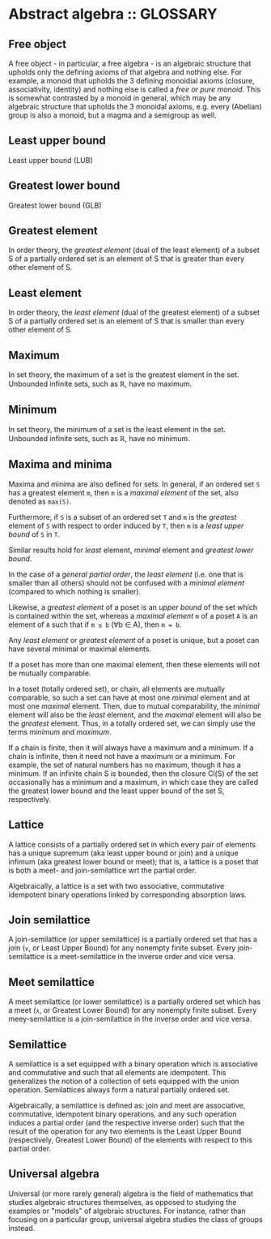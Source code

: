 # Abstract algebra :: GLOSSARY

## Free object
A free object - in particular, a free algebra - is an algebraic structure that upholds only the defining axioms of that algebra and nothing else. For example, a monoid that upholds the 3 defining monoidial axioms (closure, associativity, identity) and nothing else is called a *free or pure monoid*. This is somewhat contrasted by a monoid in general, which may be any algebraic structure that upholds the 3 monoidal axioms, e.g. every (Abelian) group is also a monoid, but a magma and a semigroup as well.

## Least upper bound
Least upper bound (LUB)

## Greatest lower bound
Greatest lower bound (GLB)

## Greatest element
In order theory, the *greatest element* (dual of the least element) of a subset S of a partially ordered set is an element of S that is greater than every other element of S.

## Least element
In order theory, the *least element* (dual of the greatest element) of a subset S of a partially ordered set is an element of S that is smaller than every other element of S.

## Maximum
In set theory, the maximum of a set is the greatest element in the set. Unbounded infinite sets, such as ℝ, have no maximum.

## Minimum
In set theory, the minimum of a set is the least element in the set. Unbounded infinite sets, such as ℝ, have no minimum.

## Maxima and minima
Maxima and minima are also defined for sets. In general, if an ordered set `S` has a greatest element `m`, then `m` is a *maximal element* of the set, also denoted as `max(S)`.

Furthermore, if `S` is a subset of an ordered set `T` and `m` is the *greatest* element of `S` with respect to order induced by `T`, then `m` is a *least upper bound* of `S` in `T`.

Similar results hold for *least* element, *minimal* element and *greatest lower bound*.

In the case of a *general partial order*, the *least element* (i.e. one that is smaller than all others) should not be confused with a *minimal element* (compared to which nothing is smaller).

Likewise, a *greatest element* of a poset is an *upper bound* of the set which is contained within the set, whereas a *maximal element* `m` of a poset `A` is an element of `A` such that if `m ≤ b` (∀b ∈ A), then `m = b`.

Any *least element* or *greatest element* of a poset is unique, but a poset can have several minimal or maximal elements.

If a poset has more than one maximal element, then these elements will not be mutually comparable.

In a toset (totally ordered set), or chain, all elements are mutually comparable, so such a set can have at most one *minimal* element and at most one *maximal* element. Then, due to mutual comparability, the *minimal* element will also be the *least* element, and the *maximal* element will also be the *greatest* element. Thus, in a totally ordered set, we can simply use the terms *minimum* and *maximum*.

If a chain is finite, then it will always have a maximum and a minimum. If a chain is infinite, then it need not have a maximum or a minimum. For example, the set of natural numbers has no maximum, though it has a minimum. If an infinite chain S is bounded, then the closure Cl(S) of the set occasionally has a minimum and a maximum, in which case they are called the greatest lower bound and the least upper bound of the set S, respectively.

## Lattice
A lattice consists of a partially ordered set in which every pair of elements has a unique supremum (aka least upper bound or join) and a unique infimum (aka greatest lower bound or meet); that is, a lattice is a poset that is both a meet- and join-semilattice wrt the partial order.

Algebraically, a lattice is a set with two associative, commutative idempotent binary operations linked by corresponding absorption laws.

## Join semilattice
A join-semilattice (or upper semilattice) is a partially ordered set that has a join (`∨`, or Least Upper Bound) for any nonempty finite subset. Every join-semilattice is a meet-semilattice in the inverse order and vice versa.

## Meet semilattice
A meet semilattice (or lower semilattice) is a partially ordered set which has a meet (`∧`, or Greatest Lower Bound) for any nonempty finite subset. Every meey-semilattice is a join-semilattice in the inverse order and vice versa.

## Semilattice
A semilattice is a set equipped with a binary operation which is associative and commutative and such that all elements are idempotent. This generalizes the notion of a collection of sets equipped with the union operation. Semilattices always form a natural partially ordered set.

Algebraically, a semilattice is defined as: join and meet are associative, commutative, idempotent binary operations, and any such operation induces a partial order (and the respective inverse order) such that the result of the operation for any two elements is the Least Upper Bound (respectively, Greatest Lower Bound) of the elements with respect to this partial order.

## Universal algebra
Universal (or more rarely general) algebra is the field of mathematics that studies algebraic structures themselves, as opposed to studying the examples or "models" of algebraic structures. For instance, rather than focusing on a particular group, universal algebra studies the class of groups instead.
